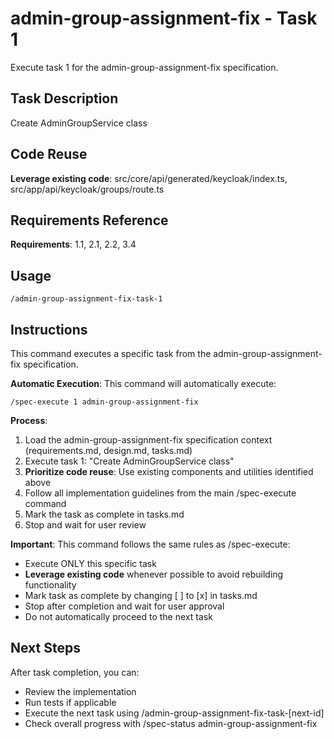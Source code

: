 # admin-group-assignment-fix - Task 1

Execute task 1 for the admin-group-assignment-fix specification.

## Task Description
Create AdminGroupService class

## Code Reuse
**Leverage existing code**: src/core/api/generated/keycloak/index.ts, src/app/api/keycloak/groups/route.ts

## Requirements Reference
**Requirements**: 1.1, 2.1, 2.2, 3.4

## Usage
```
/admin-group-assignment-fix-task-1
```

## Instructions
This command executes a specific task from the admin-group-assignment-fix specification.

**Automatic Execution**: This command will automatically execute:
```
/spec-execute 1 admin-group-assignment-fix
```

**Process**:
1. Load the admin-group-assignment-fix specification context (requirements.md, design.md, tasks.md)
2. Execute task 1: "Create AdminGroupService class"
3. **Prioritize code reuse**: Use existing components and utilities identified above
4. Follow all implementation guidelines from the main /spec-execute command
5. Mark the task as complete in tasks.md
6. Stop and wait for user review

**Important**: This command follows the same rules as /spec-execute:
- Execute ONLY this specific task
- **Leverage existing code** whenever possible to avoid rebuilding functionality
- Mark task as complete by changing [ ] to [x] in tasks.md
- Stop after completion and wait for user approval
- Do not automatically proceed to the next task

## Next Steps
After task completion, you can:
- Review the implementation
- Run tests if applicable
- Execute the next task using /admin-group-assignment-fix-task-[next-id]
- Check overall progress with /spec-status admin-group-assignment-fix
